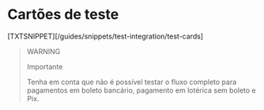 # Cartões de teste

[TXTSNIPPET][/guides/snippets/test-integration/test-cards]

> WARNING
>
> Importante
>
> Tenha em conta que não é possível testar o fluxo completo para pagamentos em boleto bancário, pagamento em lotérica sem boleto e Pix.